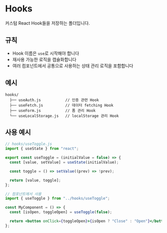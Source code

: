 # Hooks

커스텀 React Hook들을 저장하는 폴더입니다.

## 규칙

- Hook 이름은 `use`로 시작해야 합니다
- 재사용 가능한 로직을 캡슐화합니다
- 여러 컴포넌트에서 공통으로 사용하는 상태 관리 로직을 포함합니다

## 예시

```
hooks/
  ├── useAuth.js           // 인증 관련 Hook
  ├── useFetch.js          // 데이터 fetching Hook
  ├── useForm.js           // 폼 관리 Hook
  └── useLocalStorage.js   // localStorage 관리 Hook
```

## 사용 예시

```jsx
// hooks/useToggle.js
import { useState } from "react";

export const useToggle = (initialValue = false) => {
  const [value, setValue] = useState(initialValue);

  const toggle = () => setValue((prev) => !prev);

  return [value, toggle];
};

// 컴포넌트에서 사용
import { useToggle } from "../hooks/useToggle";

const MyComponent = () => {
  const [isOpen, toggleOpen] = useToggle(false);

  return <button onClick={toggleOpen}>{isOpen ? "Close" : "Open"}</button>;
};
```
